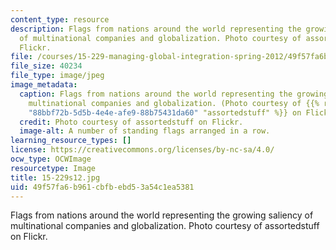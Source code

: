 ```yaml
---
content_type: resource
description: Flags from nations around the world representing the growing saliency
  of multinational companies and globalization. Photo courtesy of assortedstuff on
  Flickr.
file: /courses/15-229-managing-global-integration-spring-2012/49f57fa6b961cbfbebd53a54c1ea5381_15-229s12.jpg
file_size: 40234
file_type: image/jpeg
image_metadata:
  caption: Flags from nations around the world representing the growing saliency of
    multinational companies and globalization. (Photo courtesy of {{% resource_link
    "88bbf72b-5d5b-4e4e-afe9-88b75431da60" "assortedstuff" %}} on Flickr.)
  credit: Photo courtesy of assortedstuff on Flickr.
  image-alt: A number of standing flags arranged in a row.
learning_resource_types: []
license: https://creativecommons.org/licenses/by-nc-sa/4.0/
ocw_type: OCWImage
resourcetype: Image
title: 15-229s12.jpg
uid: 49f57fa6-b961-cbfb-ebd5-3a54c1ea5381
---
```

Flags from nations around the world representing the growing saliency of multinational companies and globalization. Photo courtesy of assortedstuff on Flickr.